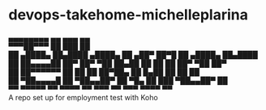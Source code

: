 # devops-takehome-michelleplarina
 ▄▄▄▄▄▄▄▄                                ▄▄        ▄▄▄   ▄▄                     
 ▀▀▀██▀▀▀                                ██        ███   ██                     
    ██      ▄████▄    ██▄████   ▄████▄   ██ ▄██▀   ██▀█  ██   ▄████▄    ██▄████ 
    ██     ██▄▄▄▄██   ██▀      ██▀  ▀██  ██▄██     ██ ██ ██  ██▀  ▀██   ██▀     
    ██     ██▀▀▀▀▀▀   ██       ██    ██  ██▀██▄    ██  █▄██  ██    ██   ██      
    ██     ▀██▄▄▄▄█   ██       ▀██▄▄██▀  ██  ▀█▄   ██   ███  ▀██▄▄██▀   ██      
    ▀▀       ▀▀▀▀▀    ▀▀         ▀▀▀▀    ▀▀   ▀▀▀  ▀▀   ▀▀▀    ▀▀▀▀     ▀▀      
A repo set up for employment test with Koho
